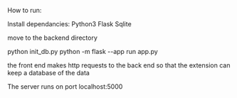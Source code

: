 How to run:

Install dependancies: Python3 Flask Sqlite

move to the backend directory

python init_db.py python -m flask --app run app.py

the front end makes http requests to the back end so that the extension can keep a database of the data

The server runs on port localhost:5000
